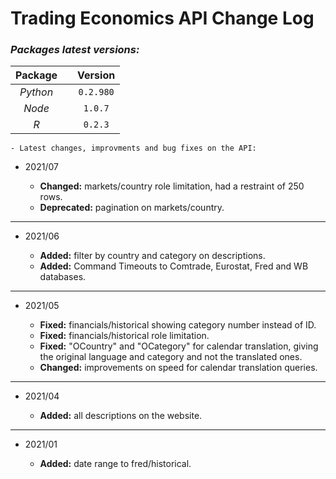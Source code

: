 #  Trading Economics API Change Log
### *Packages latest versions:*
Package |  | Version
:---: | --- |:---:
*Python* |  |`0.2.980` 
*Node* |  |`1.0.7`
*R* |  |`0.2.3`

```- Latest changes, improvments and bug fixes on the API:```
+ 2021/07

    + __Changed:__ markets/country role limitation, had a restraint of 250 rows.
    + __Deprecated:__ pagination on markets/country.
---
+ 2021/06

    + __Added:__ filter by country and category on descriptions.
    + __Added:__ Command Timeouts to Comtrade, Eurostat, Fred and WB databases.
---
+ 2021/05

    + __Fixed:__ financials/historical showing category number instead of ID.
    + __Fixed:__ financials/historical role limitation.
    + __Fixed:__ "OCountry" and "OCategory" for calendar translation, giving the original language and category and not the translated ones.
    + __Changed:__ improvements on speed for calendar translation queries.
---
+ 2021/04

    + __Added:__ all descriptions on the website.
---
+ 2021/01

    + __Added:__ date range to fred/historical.





